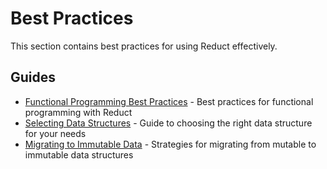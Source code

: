 # Best Practices

This section contains best practices for using Reduct effectively.

## Guides

- [Functional Programming Best Practices](./functional-programming.md) - Best practices for functional programming with Reduct
- [Selecting Data Structures](./selecting-data-structures.md) - Guide to choosing the right data structure for your needs
- [Migrating to Immutable Data](./migrating-to-immutable.md) - Strategies for migrating from mutable to immutable data structures
